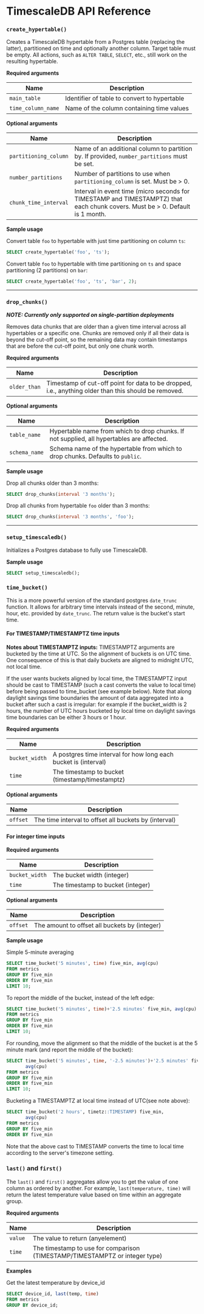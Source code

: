 # TimescaleDB API Reference

### `create_hypertable()`

Creates a TimescaleDB hypertable from a Postgres table (replacing the
latter), partitioned on time and optionally another column.
Target table must be empty. All actions, such as `ALTER TABLE`, `SELECT`,
etc., still work on the resulting hypertable.

**Required arguments**

|Name|Description|
|---|---|
| `main_table` | Identifier of table to convert to hypertable|
| `time_column_name` | Name of the column containing time values|

**Optional arguments**

|Name|Description|
|---|---|
| `partitioning_column` | Name of an additional column to partition by. If provided, `number_partitions` must be set.
| `number_partitions` | Number of partitions to use when `partitioning_column` is set. Must be > 0.
| `chunk_time_interval` | Interval in event time (micro seconds for TIMESTAMP and TIMESTAMPTZ) that each chunk covers. Must be > 0. Default is 1 month.

**Sample usage**

Convert table `foo` to hypertable with just time partitioning on column `ts`:
```sql
SELECT create_hypertable('foo', 'ts');
```

Convert table `foo` to hypertable with time partitioning on `ts` and
space partitioning (2 partitions) on `bar`:
```sql
SELECT create_hypertable('foo', 'ts', 'bar', 2);
```

---

### `drop_chunks()`
_**NOTE: Currently only supported on single-partition deployments**_

Removes data chunks that are older than a given time interval across all
hypertables or a specific one. Chunks are removed only if all their data is
beyond the cut-off point, so the remaining data may contain timestamps that
are before the cut-off point, but only one chunk worth.



**Required arguments**

|Name|Description|
|---|---|
| `older_than` | Timestamp of cut-off point for data to be dropped, i.e., anything older than this should be removed. |

**Optional arguments**

|Name|Description|
|---|---|
| `table_name` | Hypertable name from which to drop chunks. If not supplied, all hypertables are affected.
| `schema_name` | Schema name of the hypertable from which to drop chunks. Defaults to `public`.

**Sample usage**

Drop all chunks older than 3 months:
```sql
SELECT drop_chunks(interval '3 months');
```

Drop all chunks from hypertable `foo` older than 3 months:
```sql
SELECT drop_chunks(interval '3 months', 'foo');
```

---

### `setup_timescaledb()`

Initializes a Postgres database to fully use TimescaleDB.

**Sample usage**

```sql
SELECT setup_timescaledb();
```

### `time_bucket()`

This is a more powerful version of the standard postgres `date_trunc` function.
It allows for arbitrary time intervals instead of the second, minute, hour, etc.
provided by `date_trunc`. The return value is the bucket's start time.

#### For TIMESTAMP/TIMESTAMPTZ time inputs

**Notes about TIMESTAMPTZ inputs:**
TIMESTAMPTZ arguments are bucketed by the time at UTC. So the alignment of
buckets is on UTC time. One consequence of this is that daily buckets are
aligned to midnight UTC, not local time.

If the user wants buckets aligned by local time, the TIMESTAMPTZ input should be
cast to TIMESTAMP (such a cast converts the value to local time) before being
passed to time_bucket (see example below).  Note that along daylight savings
time boundaries the amount of data aggregated into a bucket after such a cast is
irregular: for example if the bucket_width is 2 hours, the number of UTC hours
bucketed by local time on daylight savings time boundaries can be either 3 hours
or 1 hour.

**Required arguments**

|Name|Description|
|---|---|
| `bucket_width` | A postgres time interval for how long each bucket is (interval) |
| `time` | The timestamp to bucket (timestamp/timestamptz)|

**Optional arguments**

|Name|Description|
|---|---|
| `offset` | The time interval to offset all buckets by (interval) |

#### For integer time inputs

**Required arguments**

|Name|Description|
|---|---|
| `bucket_width` | The bucket width (integer) |
| `time` | The timestamp to bucket (integer) |

**Optional arguments**

|Name|Description|
|---|---|
| `offset` | The amount to offset all buckets by (integer) |


**Sample usage**

Simple 5-minute averaging

```sql
SELECT time_bucket('5 minutes', time) five_min, avg(cpu)
FROM metrics
GROUP BY five_min
ORDER BY five_min
LIMIT 10;
```

To report the middle of the bucket, instead of the left edge:
```sql
SELECT time_bucket('5 minutes', time)+'2.5 minutes' five_min, avg(cpu)
FROM metrics
GROUP BY five_min
ORDER BY five_min
LIMIT 10;
```

For rounding, move the alignment so that the middle of the bucket is at the 5 minute mark (and report the middle of the bucket):
```sql
SELECT time_bucket('5 minutes', time, '-2.5 minutes')+'2.5 minutes' five_min,
       avg(cpu)
FROM metrics
GROUP BY five_min
ORDER BY five_min
LIMIT 10;
```

Bucketing a TIMESTAMPTZ at local time instead of UTC(see note above):
```sql
SELECT time_bucket('2 hours', timetz::TIMESTAMP) five_min,
       avg(cpu)
FROM metrics
GROUP BY five_min
ORDER BY five_min
```
Note that the above cast to TIMESTAMP converts the time to local time according
to the server's timezone setting.

### `last()` and `first()`

The `last()` and `first()` aggregates allow you to get the value of one column as ordered by another. For example, `last(temperature, time)` will return the latest temperature value based on time within an aggregate group.

**Required arguments**

|Name|Description|
|---|---|
| `value` | The value to return (anyelement) |
| `time` | The timestamp to use for comparison (TIMESTAMP/TIMESTAMPTZ or integer type)  |

**Examples**

Get the latest temperature by device_id
```sql
SELECT device_id, last(temp, time)
FROM metrics
GROUP BY device_id;
```
